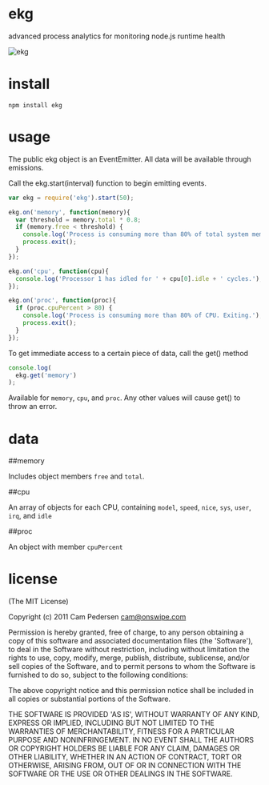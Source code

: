# ekg

advanced process analytics for monitoring node.js runtime health

![ekg](http://i.imgur.com/XtiHt.png)

# install

    npm install ekg

# usage

The public ekg object is an EventEmitter. All data will be available through emissions.

Call the ekg.start(interval) function to begin emitting events.

````javascript
var ekg = require('ekg').start(50);

ekg.on('memory', function(memory){
  var threshold = memory.total * 0.8;
  if (memory.free < threshold) {
    console.log('Process is consuming more than 80% of total system memory. Exiting.');
    process.exit();
  }
});

ekg.on('cpu', function(cpu){
  console.log('Processor 1 has idled for ' + cpu[0].idle + ' cycles.');
});

ekg.on('proc', function(proc){
  if (proc.cpuPercent > 80) {
    console.log('Process is consuming more than 80% of CPU. Exiting.');
    process.exit();
  }
});
````

To get immediate access to a certain piece of data, call the get() method

````javascript
console.log(
  ekg.get('memory')
);
````
Available for `memory`, `cpu`, and `proc`. Any other values will cause get() to throw an error.

# data

##memory

Includes object members `free` and `total`.

##cpu

An array of objects for each CPU, containing `model`, `speed`, `nice`, `sys`, `user`, `irq`, and `idle`

##proc

An object with member `cpuPercent`

# license

(The MIT License)

Copyright (c) 2011 Cam Pedersen <cam@onswipe.com>

Permission is hereby granted, free of charge, to any person obtaining a copy of this software and associated documentation files (the 'Software'), to deal in the Software without restriction, including without limitation the rights to use, copy, modify, merge, publish, distribute, sublicense, and/or sell copies of the Software, and to permit persons to whom the Software is furnished to do so, subject to the following conditions:

The above copyright notice and this permission notice shall be included in all copies or substantial portions of the Software.

THE SOFTWARE IS PROVIDED 'AS IS', WITHOUT WARRANTY OF ANY KIND, EXPRESS OR IMPLIED, INCLUDING BUT NOT LIMITED TO THE WARRANTIES OF MERCHANTABILITY, FITNESS FOR A PARTICULAR PURPOSE AND NONINFRINGEMENT. IN NO EVENT SHALL THE AUTHORS OR COPYRIGHT HOLDERS BE LIABLE FOR ANY CLAIM, DAMAGES OR OTHER LIABILITY, WHETHER IN AN ACTION OF CONTRACT, TORT OR OTHERWISE, ARISING FROM, OUT OF OR IN CONNECTION WITH THE SOFTWARE OR THE USE OR OTHER DEALINGS IN THE SOFTWARE.

